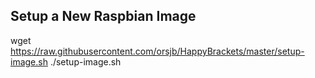 ## Setup a New Raspbian Image ##

wget https://raw.githubusercontent.com/orsjb/HappyBrackets/master/setup-image.sh
./setup-image.sh
